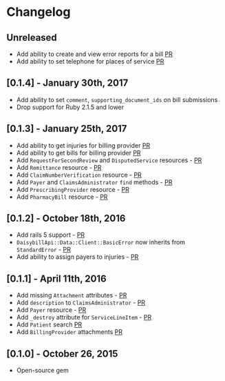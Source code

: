 # Changelog

## Unreleased

- Add ability to create and view error reports for a bill [PR](https://github.com/daisybill/daisybill_api/pull/84)
- Add ability to set telephone for places of service      [PR](https://github.com/daisybill/daisybill_api/pull/87)

## [0.1.4] - January 30th, 2017
- Add ability to set `comment`, `supporting_document_ids` on bill submissions
- Drop support for Ruby 2.1.5 and lower

## [0.1.3] - January 25th, 2017
- Add ability to get injuries for billing provider [PR](https://github.com/daisybill/daisybill_api/pull/74)
- Add ability to get bills for billing provider [PR](https://github.com/daisybill/daisybill_api/pull/73)
- Add `RequestForSecondReview` and `DisputedService` resources - [PR](https://github.com/daisybill/daisybill_api/pull/72)
- Add `Remittance` resource - [PR](https://github.com/daisybill/daisybill_api/pull/70)
- Add `ClaimNumberVerification` resource - [PR](https://github.com/daisybill/daisybill_api/pull/69)
- Add `Payer` and `ClaimsAdministrator` `find` methods - [PR](https://github.com/daisybill/daisybill_api/pull/67)
- Add `PrescribingProvider` resource - [PR](https://github.com/daisybill/daisybill_api/pull/67)
- Add `PharmacyBill` resource - [PR](https://github.com/daisybill/daisybill_api/pull/65)

## [0.1.2] - October 18th, 2016
- Add rails 5 support - [PR](https://github.com/daisybill/daisybill_api/pull/64)
- `DaisybillApi::Data::Client::BasicError` now inherits from `StandardError` - [PR](https://github.com/daisybill/daisybill_api/pull/62)
- Add ability to assign payers to injuries - [PR](https://github.com/daisybill/daisybill_api/pull/55)

## [0.1.1] - April 11th, 2016
- Add missing `Attachment` attributes - [PR](https://github.com/daisybill/daisybill_api/pull/46)
- Add `description` to `ClaimsAdministrator` - [PR](https://github.com/daisybill/daisybill_api/pull/53)
- Add `Payer` resource - [PR](https://github.com/daisybill/daisybill_api/pull/52)
- Add `_destroy` attribute for `ServiceLineItem` - [PR](https://github.com/daisybill/daisybill_api/pull/50)
- Add `Patient` search [PR](https://github.com/daisybill/daisybill_api/pull/48)
- Add `BillingProvider` attachments [PR](https://github.com/daisybill/daisybill_api/pull/47)

## [0.1.0] - October 26, 2015
- Open-source gem
